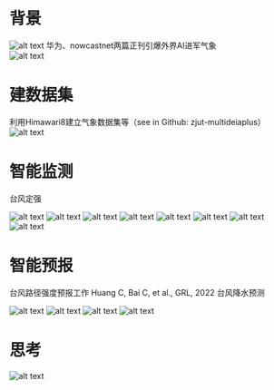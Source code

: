 # 背景
![alt text](IMG_0928.JPG)
华为、nowcastnet两篇正刊引爆外界AI进军气象  
![alt text](IMG_0929.JPG)

# 建数据集
利用Himawari8建立气象数据集等（see in Github: zjut-multideiaplus）
![alt text](IMG_0930.JPG)

# 智能监测
台风定强  

![alt text](IMG_0931.JPG)
![alt text](IMG_0932.JPG)
![alt text](IMG_0933.JPG)
![alt text](IMG_0934.JPG)
![alt text](IMG_0935.JPG)
![alt text](IMG_0936.JPG)
![alt text](IMG_0937.JPG)
![alt text](IMG_0938.JPG)

# 智能预报
台风路径强度预报工作
Huang C, Bai C, et al., GRL, 2022
台风降水预测

![alt text](IMG_0939.JPG)
![alt text](IMG_0940.JPG)
![alt text](IMG_0941.JPG)
![alt text](IMG_0942.JPG)

# 思考
![alt text](IMG_0943.JPG)